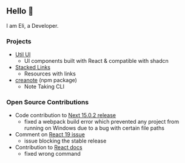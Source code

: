 ## Hello 👋
I am Eli, a Developer.

### Projects

- [Util UI](https://utilui.com/)
  - UI components built with React & compatible with shadcn
- [Stacked Links](https://stackedlinks.com/)
  - Resources with links
- [creanote](https://github.com/elitalpa/creanote) (npm package)
  - Note Taking CLI

### Open Source Contributions

- Code contribution to [Next 15.0.2 release](https://github.com/vercel/next.js/releases/tag/v15.0.2)
  - fixed a webpack build error which prevented any project from running on Windows due to a bug with certain file paths
- Comment on [React 19 issue](https://github.com/facebook/react/issues/29898#issuecomment-2494980573)
  - issue blocking the stable release
- Contribution to [React docs](https://github.com/reactjs/react.dev/pull/7615)
  - fixed wrong command

<!--
**elitalpa/elitalpa** is a ✨ _special_ ✨ repository because its `README.md` (this file) appears on your GitHub profile.

Here are some ideas to get you started:

- 🔭 I’m currently working on ...
- 🌱 I’m currently learning ...
- 👯 I’m looking to collaborate on ...
- 🤔 I’m looking for help with ...
- 💬 Ask me about ...
- 📫 How to reach me: ...
- 😄 Pronouns: ...
- ⚡ Fun fact: ...
-->
